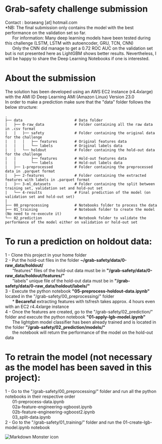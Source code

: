 # Grab-safety challenge submission
Contact : boraeang [at] hotmail.com <br>
*NB: The final submission only contains the model with the best performance on the validation set so far.<br>
&nbsp;&nbsp;&nbsp;&nbsp;&nbsp;&nbsp;For information: Many deep learning models have been tested during this challenge (LSTM, LSTM with autoencoder, GRU, TCN, CNN)<br>
&nbsp;&nbsp;&nbsp;&nbsp;&nbsp;&nbsp;Only the CNN did manage to get a 0.72 ROC AUC on the validation set but is not presented here as LightGBM shows better results. Nevertheless, I will be happy to share the Deep Learning Notebooks if one is interested.

# About the submission
The solution has been developed using an AWS EC2 instance (r4.4xlarge) with the AMI ID
Deep Learning AMI (Amazon Linux) Version 23.0 <br>
In order to make a prediction make sure that the "data" folder follows the below structure:<br>

    .
    ├── data                        # Data folder
    |   ├── 0-raw_data              # Folder containing all the raw data in .csv format
    |   |   ├── safety              # Folder containing the original data for the challenge
    |   |   │   ├── features        # Original features data
    |   |   |   └── labels          # Original labels data
    |   |   └── holdout             # Folder containing the hold-out data for the challenge
    |   |       ├── features        # Hold-out features data
    |   |       └── labels          # Hold-out labels data
    |   ├── 1-preprocessed          # Folder containing the preprocessed data in .parquet format
    |   ├── 2-features              # Folder containing the extracted features with labels in .parquet format
    |   ├── 3-ml_datasets           # Folder containing the split between training set, validation set and hold-out set
    |   └── 4-results               # Final prediction of the model (on validation set and hold-out set)
    |
    ├── 00_preprocessing            # Notebooks folder to process the data
    ├── 01_training                 # Notebook folder to create the model (No need to re-execute it)
    └── 02_prediction               # Notebook folder to validate the performance of the model either on validation or hold-out set
    
    
    
    
>

# To run a prediction on holdout data:
1 - Clone this project in your home folder<br>
2 - Put the hold-out files in the folder **~/grab-safety/data/0-raw_data/holdout/**<br>
&nbsp;&nbsp;&nbsp;&nbsp;&nbsp;&nbsp;"features" files of the hold-out data must be in **"/grab-safety/data/0-raw_data/holdout/features/"**<br>
&nbsp;&nbsp;&nbsp;&nbsp;&nbsp;&nbsp;"labels" unique file of the hold-out data must be in **"/grab-safety/data/0-raw_data/holdout/labels/"**<br>
3 - Execute the python notebook **"05-preprocess-holdout-data.ipynb"** located in the "/grab-safety/00_preprocessing/" folder<br>
&nbsp;&nbsp;&nbsp;&nbsp;&nbsp;&nbsp;* **Becareful** extracting features with tsfresh takes approx. 4 hours even with an EC2 r4.4xlarge instance<br>
4 - Once the features are created, go to the "/grab-safety/02_prediction/" folder and execute the python notebook **"01-apply-lgb-model.ipynb"**<br>
&nbsp;&nbsp;&nbsp;&nbsp;&nbsp;&nbsp;The lightgbm model classifier has been already trained and is located in the folder **"/grab-safety/02_prediction/models/"**<br>
&nbsp;&nbsp;&nbsp;&nbsp;&nbsp;&nbsp;the notebook will return the performance of the model on the hold-out data<br>

# To retrain the model (not necessary as the model has been saved in this project):
1 - Go to the "/grab-safety/00_preprocessing/" folder and run all the python notebooks in their respective order<br>
&nbsp;&nbsp;&nbsp;&nbsp;&nbsp;&nbsp;01-preprocess-data.ipynb<br>
&nbsp;&nbsp;&nbsp;&nbsp;&nbsp;&nbsp;02a-feature-engineering-xgboost.ipynb<br>
&nbsp;&nbsp;&nbsp;&nbsp;&nbsp;&nbsp;02b-feature-engineering-xgboost2.ipynb<br>
&nbsp;&nbsp;&nbsp;&nbsp;&nbsp;&nbsp;03_split-data.ipynb<br>
2 - Go to the "/grab-safety/01_training/" folder and run the 01-create-lgb-model.ipynb notebook<br>


<img src="https://static.wixstatic.com/media/397bed_e0fd4340ff5f40de876b26f0fb7e1f83~mv2.png/v1/fill/w_610,h_610,al_c,q_85,usm_0.66_1.00_0.01/Grab%20EDM_Safety.webp"
     alt="Markdown Monster icon"
     style="float: left; margin-right: 10px;" />
